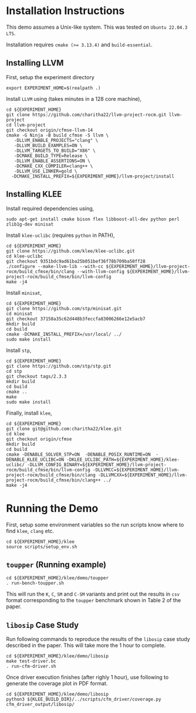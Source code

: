 # Installation Instructions

This demo assumes a Unix-like system. This was tested on `Ubuntu 22.04.3 LTS`.

Installation requires `cmake (>= 3.13.4)` and `build-essential`.

## Installing LLVM

First, setup the experiment directory
```
export EXPERIMENT_HOME=$(realpath .)
```

Install `LLVM` using (takes minutes in a 128 core machine),
```
cd ${EXPERIMENT_HOME}
git clone https://github.com/charitha22/llvm-project-rocm.git llvm-project
cd llvm-project
git checkout origin/cfmse-llvm-14
cmake -G Ninja -B build_cfmse -S llvm \
   -DLLVM_ENABLE_PROJECTS="clang" \
   -DLLVM_BUILD_EXAMPLES=ON \
   -DLLVM_TARGETS_TO_BUILD="X86" \
   -DCMAKE_BUILD_TYPE=Release \
   -DLLVM_ENABLE_ASSERTIONS=ON \
   -DCMAKE_CXX_COMPILER=clang++ \
   -DLLVM_USE_LINKER=gold \
  -DCMAKE_INSTALL_PREFIX=${EXPERIMENT_HOME}/llvm-project/install
```

## Installing KLEE

Install required dependencies using,
```
sudo apt-get install cmake bison flex libboost-all-dev python perl zlib1g-dev minisat
```

Install `klee-uclibc` (requires `python` in PATH),
```
cd ${EXPERIMENT_HOME}
git clone https://github.com/klee/klee-uclibc.git
cd klee-uclibc
git checkout 9351bdc9ad61ba25b051bef36f78b709ba50ff28
./configure --make-llvm-lib --with-cc ${EXPERIMENT_HOME}/llvm-project-rocm/build_cfmse/bin/clang --with-llvm-config ${EXPERIMENT_HOME}/llvm-project-rocm/build_cfmse/bin/llvm-config
make -j4
```

Install `minisat`,
```
cd ${EXPERIMENT_HOME}
git clone https://github.com/stp/minisat.git
cd minisat
git checkout 37158a35c62d448b3feccfa83006266e12e5acb7
mkdir build
cd build
cmake -DCMAKE_INSTALL_PREFIX=/usr/local/ ../
sudo make install
```

Install `stp`,
```
cd ${EXPERIMENT_HOME}
git clone https://github.com/stp/stp.git
cd stp
git checkout tags/2.3.3
mkdir build
cd build
cmake ..
make
sudo make install
```

Finally, install `klee`,
```
cd ${EXPERIMENT_HOME}
git clone git@github.com:charitha22/klee.git 
cd klee
git checkout origin/cfmse
mkdir build
cd build
cmake -DENABLE_SOLVER_STP=ON  -DENABLE_POSIX_RUNTIME=ON  -DENABLE_KLEE_UCLIBC=ON -DKLEE_UCLIBC_PATH=${EXPERIMENT_HOME}/klee-uclibc/ -DLLVM_CONFIG_BINARY=${EXPERIMENT_HOME}/llvm-project-rocm/build_cfmse/bin/llvm-config -DLLVMCC=${EXPERIMENT_HOME}/llvm-project-rocm/build_cfmse/bin/clang -DLLVMCXX=${EXPERIMENT_HOME}/llvm-project-rocm/build_cfmse/bin/clang++ ../
make -j4
```
# Running the Demo

First, setup some environment variables so the run scripts know where to find `klee`, `clang` etc.
```
cd ${EXPERIMENT_HOME}/klee
source scripts/setup_env.sh
```
## `toupper` (Running example)
```
cd ${EXPERIMENT_HOME}/klee/demo/toupper
. run-bench-toupper.sh
```
This will run the `K`, `C`, `SM` and `C-SM` variants and print out the results in `csv` format corresponding to the `toupper` benchmark shown in Table 2 of the paper. 


## `libosip` Case Study

Run following commands to reproduce the results of the `libosip` case study described in the paper. This will take more the 1 hour to complete.
```
cd ${EXPERIMENT_HOME}/klee/demo/libosip
make test-driver.bc
. run-cfm-driver.sh
```

Once driver execution finishes (after righly 1 hour), use following to generate the coverage plot in PDF format.
```
cd ${EXPERIMENT_HOME}/klee/demo/libosip
python3 ${KLEE_BUILD_DIR}/../scripts/cfm_driver/coverage.py cfm_driver_output/libosip/
```